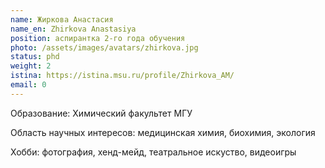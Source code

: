 ```yaml
---
name: Жиркова Анастасия
name_en: Zhirkova Anastasiya
position: аспирантка 2-го года обучения
photo: /assets/images/avatars/zhirkova.jpg
status: phd
weight: 2
istina: https://istina.msu.ru/profile/Zhirkova_AM/
email: 0
---
```


Образование: Химический факультет МГУ

Область научных интересов: медицинская химия, биохимия, экология

Хобби: фотография, хенд-мейд, театральное искуство, видеоигры